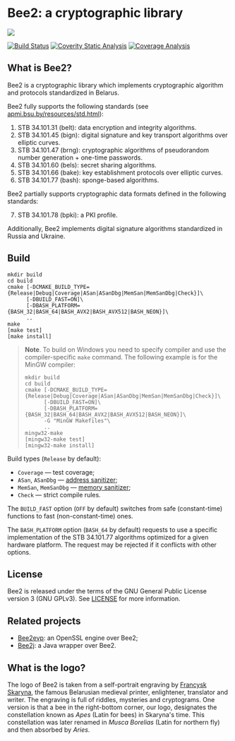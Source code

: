 Bee2: a cryptographic library
=============================

![](img/bee2.png)

[![Build Status](https://travis-ci.com/agievich/bee2.svg?branch=master)](https://travis-ci.com/agievich/bee2)
[![Coverity Static Analysis](https://scan.coverity.com/projects/8544/badge.svg)](https://scan.coverity.com/projects/agievich-bee2)
[![Coverage Analysis](https://codecov.io/gh/agievich/bee2/coverage.svg?branch=master)](https://codecov.io/gh/agievich/bee2?branch=master)

What is Bee2?
-------------

Bee2 is a cryptographic library which implements cryptographic 
algorithm and protocols standardized in Belarus. 

Bee2 fully supports the following standards 
(see [apmi.bsu.by/resources/std.html](http://apmi.bsu.by/resources/std.html)):

1. STB 34.101.31 (belt): data encryption and integrity algorithms.
2. STB 34.101.45 (bign): digital signature and key transport algorithms 
   over elliptic curves.
3. STB 34.101.47 (brng): cryptographic algorithms of pseudorandom number 
   generation + one-time passwords.
4. STB 34.101.60 (bels): secret sharing algorithms.
5. STB 34.101.66 (bake): key establishment protocols over elliptic curves. 
6. STB 34.101.77 (bash): sponge-based algorithms. 

Bee2 partially supports cryptographic data formats defined in the following 
standards:

7. STB 34.101.78 (bpki): a PKI profile. 

Additionally, Bee2 implements digital signature algorithms standardized in 
Russia and Ukraine.

Build
-----
```
mkdir build
cd build
cmake [-DCMAKE_BUILD_TYPE={Release|Debug|Coverage|ASan|ASanDbg|MemSan|MemSanDbg|Check}]\
      [-DBUILD_FAST=ON]\
      [-DBASH_PLATFORM={BASH_32|BASH_64|BASH_AVX2|BASH_AVX512|BASH_NEON}]\
      ..
make
[make test]
[make install]
```

> **Note**. To build on Windows you need to specify compiler and use the
compiler-specific `make` command. The following example is for the MinGW
compiler:
> ```
> mkdir build
> cd build
> cmake [-DCMAKE_BUILD_TYPE={Release|Debug|Coverage|ASan|ASanDbg|MemSan|MemSanDbg|Check}]\
>       [-DBUILD_FAST=ON]\
>       [-DBASH_PLATFORM={BASH_32|BASH_64|BASH_AVX2|BASH_AVX512|BASH_NEON}]\
>       -G "MinGW Makefiles"\
>       ..
> mingw32-make
> [mingw32-make test]
> [mingw32-make install]
> ```

Build types (`Release` by default):
   
*  `Coverage` — test coverage;
*  `ASan`, `ASanDbg` — [address sanitizer](http://en.wikipedia.org/wiki/AddressSanitizer);
*  `MemSan`, `MemSanDbg` — [memory sanitizer](http://code.google.com/p/memory-sanitizer/);
*  `Check` — strict compile rules.

The `BUILD_FAST` option (`OFF` by default) switches from safe (constant-time) 
functions to fast (non-constant-time) ones.

The `BASH_PLATFORM` option (`BASH_64` by default) requests to use a specific 
implementation of the STB 34.101.77 algorithms optimized for a given hardware platform. 
The request may be rejected if it conflicts with other options.

License
-------

Bee2 is released under the terms of the GNU General Public License version 3
(GNU GPLv3). See [LICENSE](LICENSE) for more information.

Related projects
----------------

* [Bee2evp](https://github.com/bcrypto/bee2evp): an OpenSSL engine over Bee2;
* [Bee2j](https://github.com/bcrypto/bee2j): a Java wrapper over Bee2.

What is the logo?
-----------------

The logo of Bee2 is taken from a self-portrait engraving by 
[Francysk Skaryna](https://en.wikipedia.org/wiki/Francysk_Skaryna), 
the famous Belarusian medieval printer, enlightener, translator and writer. 
The engraving is full of riddles, mysteries and cryptograms. One version 
is that a bee in the right-bottom corner, our logo, designates the 
constellation known as *Apes* (Latin for bees) in Skaryna's time. This 
constellation was later renamed in *Musca Borelias* (Latin for northern 
fly) and then absorbed by *Aries*.


